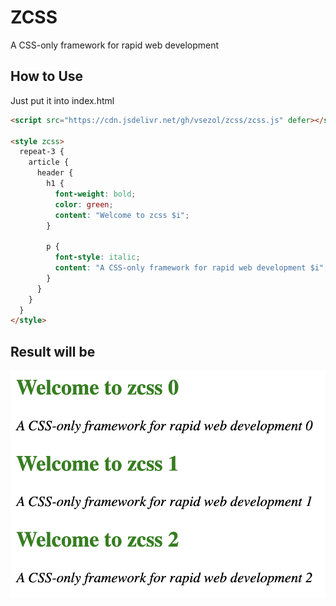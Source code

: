 # ZCSS

A CSS-only framework for rapid web development

## How to Use

Just put it into index.html

```html
<script src="https://cdn.jsdelivr.net/gh/vsezol/zcss/zcss.js" defer></script>

<style zcss>
  repeat-3 {
    article {
      header {
        h1 {
          font-weight: bold;
          color: green;
          content: "Welcome to zcss $i";
        }

        p {
          font-style: italic;
          content: "A CSS-only framework for rapid web development $i";
        }
      }
    }
  }
</style>
```

## Result will be

![example](example.png)
